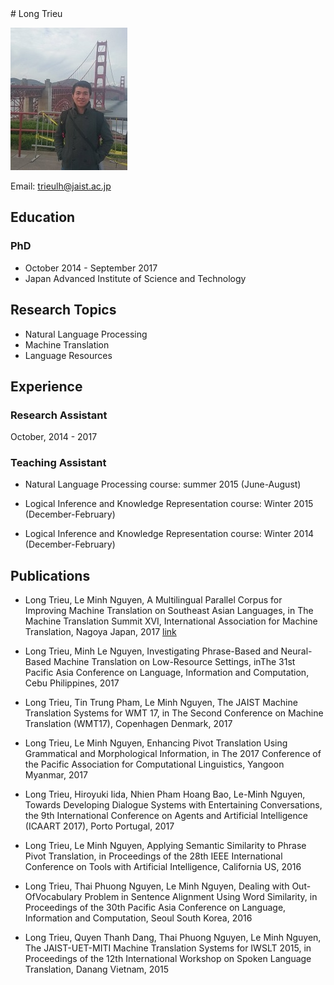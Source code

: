 
<markdown>
# Long Trieu

![Image](/img/long-trieu.jpg)

Email: trieulh@jaist.ac.jp


## Education
    
### PhD
- October 2014 - September 2017
- Japan Advanced Institute of Science and Technology

## Research Topics

- Natural Language Processing
- Machine Translation
- Language Resources

## Experience

### Research Assistant

October, 2014 - 2017

### Teaching Assistant

- Natural Language Processing course: summer 2015 (June-August)
    
- Logical Inference and Knowledge Representation course: Winter 2015 (December-February)
    
- Logical Inference and Knowledge Representation course: Winter 2014 (December-February)

## Publications

- Long Trieu, Le Minh Nguyen, A Multilingual Parallel Corpus for Improving Machine Translation on Southeast Asian Languages, in The Machine Translation Summit XVI, International Association for Machine Translation, Nagoya Japan, 2017 [link](http://aamt.info/app-def/S-102/mtsummit/2017/research-track/)
    
- Long Trieu, Minh Le Nguyen, Investigating Phrase-Based and Neural-Based Machine Translation on Low-Resource Settings, inThe 31st Pacific Asia Conference on Language, Information and Computation, Cebu Philippines, 2017
    
- Long Trieu, Tin Trung Pham, Le Minh Nguyen, The JAIST Machine Translation Systems for WMT 17, in The Second Conference on Machine Translation (WMT17), Copenhagen Denmark, 2017
    
- Long Trieu, Le Minh Nguyen, Enhancing Pivot Translation Using Grammatical and Morphological Information, in The 2017 Conference of the Pacific Association for Computational Linguistics, Yangoon Myanmar, 2017

- Long Trieu, Hiroyuki Iida, Nhien Pham Hoang Bao, Le-Minh Nguyen, Towards Developing Dialogue Systems with Entertaining Conversations, the 9th International Conference on Agents and Artificial Intelligence (ICAART 2017), Porto Portugal, 2017
  
- Long Trieu, Le Minh Nguyen, Applying Semantic Similarity to Phrase Pivot Translation, in Proceedings of the 28th IEEE International Conference on Tools with Artificial Intelligence, California US, 2016

- Long Trieu, Thai Phuong Nguyen, Le Minh Nguyen, Dealing with Out-OfVocabulary Problem in Sentence Alignment Using Word Similarity, in Proceedings of the 30th Pacific Asia Conference on Language, Information and Computation, Seoul South Korea, 2016
    
- Long Trieu, Quyen Thanh Dang, Thai Phuong Nguyen, Le Minh Nguyen, The JAIST-UET-MITI Machine Translation Systems for IWSLT 2015, in Proceedings of the 12th International Workshop on Spoken Language Translation, Danang Vietnam, 2015

</markdown>
